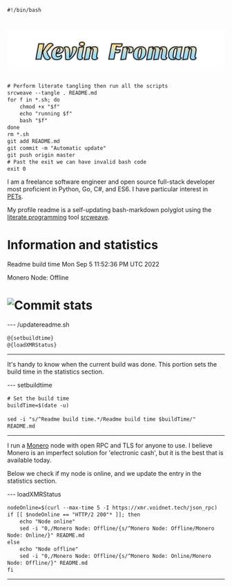     #!/bin/bash

# ![Kevin Froman](kevin.svg)

    # Perform literate tangling then run all the scripts
    srcweave --tangle . README.md
    for f in *.sh; do
        chmod +x "$f"
        echo "running $f"
        bash "$f"
    done
    rm *.sh
    git add README.md
    git commit -m "Automatic update"
    git push origin master
    # Past the exit we can have invalid bash code
    exit 0


I am a freelance software engineer and open source full-stack developer most proficient in Python, Go, C#, and ES6. I have particular interest in [PETs](https://en.wikipedia.org/wiki/Privacy-enhancing_technologies).

My profile readme is a self-updating bash-markdown polyglot using the [literate programming](https://en.wikipedia.org/wiki/Literate_programming) tool [srcweave](https://github.com/justinmeiners/srcweave).

# Information and statistics

Readme build time Mon Sep  5 11:52:36 PM UTC 2022

Monero Node: Offline

# ![Commit stats](https://github-readme-stats.vercel.app/api?username=egosown&hide=stars,prs,issues,contribs&show_icons=true&hide_rank=true&hide_title=true)



--- /updatereadme.sh

    @{setbuildtime}
    @{loadXMRStatus}

---

It's handy to know when the current build was done. This portion sets the build time in the statistics section.

--- setbuildtime

    # Set the build time
    buildTime=$(date -u)

    sed -i "s/^Readme build time.*/Readme build time $buildTime/" README.md

---


I run a [Monero](https://getmonero.org/) node with open RPC and TLS for anyone to use. I believe Monero is an imperfect solution for 'electronic cash', but it is the best that is available today.

Below we check if my node is online, and we update the entry in the statistics section.

--- loadXMRStatus

    nodeOnline=$(curl --max-time 5 -I https://xmr.voidnet.tech/json_rpc)
    if [[ $nodeOnline == "HTTP/2 200"* ]]; then
        echo "Node online"
        sed -i "0,/Monero Node: Offline/{s/^Monero Node: Offline/Monero Node: Online/}" README.md
    else
        echo "Node offline"
        sed -i "0,/Monero Node: Offline/{s/^Monero Node: Online/Monero Node: Offline/}" README.md
    fi

---
